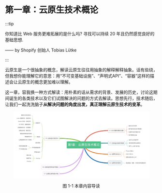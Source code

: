 # 第一章：云原生技术概论
:::tip <a/>

你知道比 Web 服务更难拓展的是什么吗? 寻找可以持续 20 年且仍然感觉良好的基础思想.

—— by Shopify 创始人 Tobias Lütke

:::

云原生是一个很抽象的概念，解读云原生往往用抽象的解释解释抽象。话有些绕，但我想你能理解它的意思：用“不可变基础设施”、“声明式API”、“容器”这样的描述会让云原生的概念更加难以理解。

这一章，容我换一种方式解读：用朴素的话从需求的背景、发展的历史，讨论这期间诞生的各类技术以及它们试图解决的问题的方式去解读。思想先行，技术随后，让我们一起洗洗脑子**从解决问题的角度出发，真正理解云原生技术的变革**。


<div  align="center">
	<img src="../assets/cloud-summary.png" width = "450"  align=center />
	<p>图 1-1 本章内容导读</p>
</div>



<Vssue/>